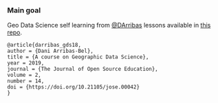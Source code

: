 ### Main goal

Geo Data Science self learning from [@DArribas](https://github.com/darribas)  lessons available in [this repo](https://github.com/darribas/gds19).

```
@article{darribas_gds18,
author = {Dani Arribas-Bel},
title = {A course on Geographic Data Science},
year = 2019,
journal = {The Journal of Open Source Education},
volume = 2,
number = 14,
doi = {https://doi.org/10.21105/jose.00042}
}
```